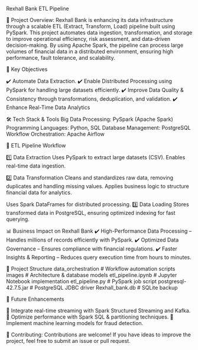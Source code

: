 Rexhall Bank ETL Pipeline

📌 Project Overview:
Rexhall Bank is enhancing its data infrastructure through a scalable ETL (Extract, Transform, Load) pipeline built using PySpark. This project automates data ingestion, transformation, and storage to improve operational efficiency, risk assessment, and data-driven decision-making.
By using Apache Spark, the pipeline can process large volumes of financial data in a distributed environment, ensuring high performance, fault tolerance, and scalability.

🎯 Key Objectives

✔️ Automate Data Extraction.
✔️ Enable Distributed Processing using PySpark for handling large datasets efficiently.
✔️ Improve Data Quality & Consistency through transformations, deduplication, and validation.
✔️ Enhance Real-Time Data Analytics

🛠️ Tech Stack & Tools
Big Data Processing: PySpark (Apache Spark)
Programming Languages: Python, SQL
Database Management: PostgreSQL
Workflow Orchestration: Apache Airflow

🚀 ETL Pipeline Workflow

1️⃣ Data Extraction
Uses PySpark to extract large datasets (CSV).
Enables real-time data ingestion.

2️⃣ Data Transformation
Cleans and standardizes raw data, removing duplicates and handling missing values.
Applies business logic to structure financial data for analytics.

Uses Spark DataFrames for distributed processing.
3️⃣ Data Loading
Stores transformed data in PostgreSQL, ensuring optimized indexing for fast querying.

📊 Business Impact on Rexhall Bank
✔️ High-Performance Data Processing – Handles millions of records efficiently with PySpark.
✔️ Optimized Data Governance – Ensures compliance with financial regulations.
✔️ Faster Insights & Reporting – Reduces query execution time from hours to minutes.

📂 Project Structure
data_orchestration         # Workflow automation scripts 
images                     # Architecture & database models
etl_pipeline.ipynb         # Jupyter Notebook implementation
etl_pipeline.py            # PySpark job script
postgresql-42.7.5.jar      # PostgreSQL JDBC driver
Rexhall_bank.db            # SQLite backup 

📌 Future Enhancements

🔹 Integrate real-time streaming with Spark Structured Streaming and Kafka.
🔹 Optimize performance with Spark SQL & partitioning techniques.
🔹 Implement machine learning models for fraud detection.

🤝 Contributing: Contributions are welcome! If you have ideas to improve the project, feel free to submit an issue or pull request.
